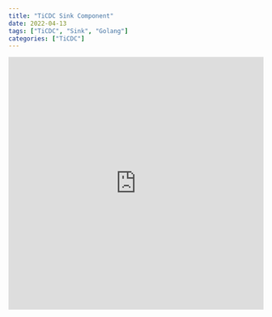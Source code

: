 ```yaml
---
title: "TiCDC Sink Component"
date: 2022-04-13
tags: ["TiCDC", "Sink", "Golang"]
categories: ["TiCDC"]
---
```


<iframe src="https://ticdc-sink.slides.0xpoe.dev/" width="100%" height="500px" frameborder="0" allowfullscreen></iframe>
